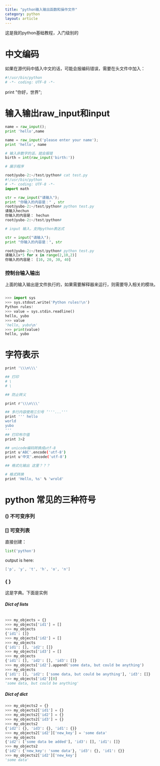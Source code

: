 ```yaml
---
title: "python输入输出函数和操作文件"
category: python
layout: article
---
```


这是我的python基础教程，入门级别的

# 中文编码

如果在源代码中插入中文的话，可能会报编码错误，需要在头文件中加入：

```python
#!/usr/bin/python
# -*- coding: UTF-8 -*-
```

print "你好，世界";

# 输入输出raw_input和input

```python
name = raw_input();
print 'hello',name

name = raw_input('please enter your name');
print 'hello', name

# 输入非数字的话，就会报错
birth = int(raw_input('birth:'))

# 展示程序

root@yubo-2:~/test/python# cat test.py
#!/usr/bin/python
# -*- coding: UTF-8 -*-
import math

str = raw_input("请输入");
print "你输入的内容是：" , str
root@yubo-2:~/test/python# python test.py
请输入hechun
你输入的内容是： hechun
root@yubo-2:~/test/python#

# input 输入，支持python表达式

str = input("请输入");
print "你输入的内容是：", str

root@yubo-2:~/test/python# python test.py
请输入[x*5 for x in range(2,10,2)]
你输入的内容是： [10, 20, 30, 40]


```

### 控制台输入输出

上面的输入输出是文件执行的，如果需要解释器来运行，则需要导入相关的模块。

```python

>>> import sys
>>> sys.stdout.write('Python rules!\n')
Python rules!
>>> value = sys.stdin.readline()
hello, yubo
>>> value
'hello, yubo\n'
>>> print(value)
hello, yubo

```

# 字符表示

```bash
print '\\\n\\\'

## 打印
# \
# \

## 防止转义

print r'\\\n\\\'

## 多行内容使用三引号 ‘'''...'''
print ''' hello
world
yubo
'''
## 打印布尔值
print 3>2

## unicode编码转换成utf-8
print u'ABC'.encode('utf-8')
print u'中文'.encode('utf-8')

## 格式化输出 这里？？？

# 格式转换
print 'Hello, %s' % 'wrold'
```

# python 常见的三种符号

### () 不可变序列

### [] 可变列表

直接创建：

```python
list('python')
```

output is here:

```c
['p', 'y', 't', 'h', 'o', 'n']
```

### { }

这是字典。下面是实例

##### Dict of lists

```python

>>> my_objects = {}
>>> my_objects['id1'] = []
>>> my_objects
{'id1': []}
>>> my_objects['id2'] = []
>>> my_objects
{'id1': [], 'id2': []}
>>> my_objects['id3'] = []
>>> my_objects
{'id1': [], 'id2': [], 'id3': []}
>>> my_objects['id2'].append('some data, but could be anything')
>>> my_objects
{'id1': [], 'id2': ['some data, but could be anything'], 'id3': []}
>>> my_objects['id2'][0]
'some data, but could be anything'
```

##### Dict of dict

```python
>>> my_objects2 = {}
>>> my_objects2['id1'] = {}
>>> my_objects2['id2'] = {}
>>> my_objects2['id3'] = {}
>>> my_objects2
{'id2': {}, 'id3': {}, 'id1': {}}
>>> my_objects2['id2']['new_key'] = 'some data'
>>> my_objects
{'id2': ['some data be added'], 'id3': [], 'id1': []}
>>> my_objects2
{'id2': {'new_key': 'some data'}, 'id3': {}, 'id1': {}}
>>> my_objects2['id2']['new_key']
'some data'
```






